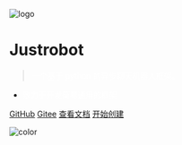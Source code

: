 ![logo](/assets/favicon.ico)

# Justrobot

> <span style="color:white;">一个基于 python 的异步聊天机器人框架。</span>

- <span style="color:white;">致力于开发简易通用的框架</span>

[GitHub](https://github.com/justrobot-team/justrobot/)
[Gitee](https://gitee.com/oldcitynight/justrobot/)
[查看文档](./README.md)
[开始创建](./build/readme.md)

![color](#050F36)